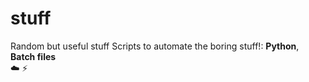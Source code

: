 # stuff
Random but useful stuff
Scripts to automate the boring stuff!: **Python**, **Batch files**  
:cloud:
:zap:
